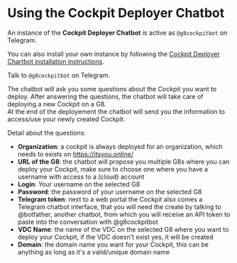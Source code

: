 # Using the Cockpit Deployer Chatbot

An instance of the **Cockpit Deployer Chatbot** is active as `@g8cockpitbot` on Telegram.  

You can also install your own instance by following the [Cockpit Deployer Chartbot installation instructions](../deployer_bot/installation.md).

Talk to `@g8cockpitbot` on Telegram.  

The chatbot will ask you some questions about the Cockpit you want to deploy. After answering the questions, the chatbot will take care of deploying a new Cockpit on a G8.  
At the end of the deployement the chatbot will send you the information to access/use your newly created Cockpit.

Detail about the questions:

- **Organization**: a cockpit is always deployed for an organization, which needs to exists on https://itsyou.online/
- **URL of the G8**: the chatbot will propose you multiple G8s where you can deploy your Cockpit, make sure to choose one where you have a username with access to a (cloud) account
- **Login**: Your username on the selected G8
- **Password**: the password of your username on the selected G8
- **Telegram token**: next to a web portal the Cockpit also comes a Telegram chatbot interface, that you will need the create by talking to @botfather, another chatbot, from which you will receive an API token to paste into the conversation with @g8cockpitbot
- **VDC Name**: the name of the VDC on the selected G8 where you want to deploy your Cockpit, if the VDC doesn't exist yes, it will be created
- **Domain**: the domain name you want for your Cockpit, this can be anything as long as it's a valid/unique domain name